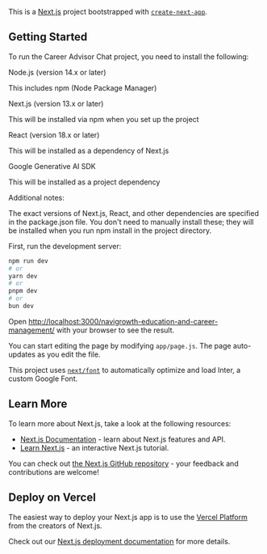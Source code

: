 This is a [Next.js](https://nextjs.org/) project bootstrapped with [`create-next-app`](https://github.com/vercel/next.js/tree/canary/packages/create-next-app).

## Getting Started

To run the Career Advisor Chat project, you need to install the following:

Node.js (version 14.x or later)

This includes npm (Node Package Manager)


Next.js (version 13.x or later)

This will be installed via npm when you set up the project


React (version 18.x or later)

This will be installed as a dependency of Next.js


Google Generative AI SDK

This will be installed as a project dependency



Additional notes:

The exact versions of Next.js, React, and other dependencies are specified in the package.json file.
You don't need to manually install these; they will be installed when you run npm install in the project directory.

First, run the development server:

```bash
npm run dev
# or
yarn dev
# or
pnpm dev
# or
bun dev
```

Open [http://localhost:3000/navigrowth-education-and-career-management/](http://localhost:3000) with your browser to see the result.

You can start editing the page by modifying `app/page.js`. The page auto-updates as you edit the file.

This project uses [`next/font`](https://nextjs.org/docs/basic-features/font-optimization) to automatically optimize and load Inter, a custom Google Font.

## Learn More

To learn more about Next.js, take a look at the following resources:

- [Next.js Documentation](https://nextjs.org/docs) - learn about Next.js features and API.
- [Learn Next.js](https://nextjs.org/learn) - an interactive Next.js tutorial.

You can check out [the Next.js GitHub repository](https://github.com/vercel/next.js/) - your feedback and contributions are welcome!

## Deploy on Vercel

The easiest way to deploy your Next.js app is to use the [Vercel Platform](https://vercel.com/new?utm_medium=default-template&filter=next.js&utm_source=create-next-app&utm_campaign=create-next-app-readme) from the creators of Next.js.

Check out our [Next.js deployment documentation](https://nextjs.org/docs/deployment) for more details.
